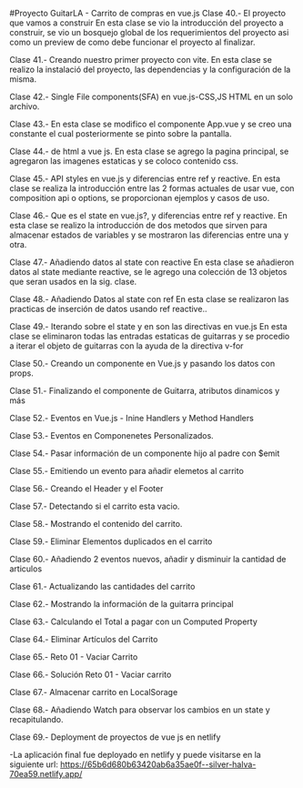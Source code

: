 #Proyecto GuitarLA - Carrito de compras en vue.js
Clase 40.- El proyecto que vamos a construir
En esta clase se vio la introducción del proyecto a construir, se vio un bosquejo global de los requerimientos del proyecto asi como un preview de como debe funcionar el proyecto al finalizar.

Clase 41.- Creando nuestro primer proyecto con vite.
En esta clase se realizo la instalació del proyecto, las dependencias y la configuración de la misma.

Clase 42.- Single File components(SFA) en vue.js-CSS,JS HTML en un solo archivo.

Clase 43.- En esta clase se modifico el componente App.vue y se creo una constante el cual posteriormente se pinto sobre la pantalla.

Clase 44.- de html a vue js.
En esta clase se agrego la pagina principal, se agregaron las imagenes estaticas y se coloco contenido css.

Clase 45.- API styles en vue.js y diferencias entre ref y reactive.
En esta clase se realiza la introducción entre las 2 formas actuales de usar vue, con composition api o options, se proporcionan ejemplos y casos de uso.


Clase 46.- Que es el state en vue.js?, y diferencias entre ref y reactive.
En esta clase se realizo la introducción de dos metodos que sirven para almacenar estados de variables y se mostraron las diferencias entre una y otra.

Clase 47.- Añadiendo datos al state con reactive
En esta clase se añadieron datos al state mediante reactive, se le agrego una colección de 13 objetos que seran usados en la sig. clase.

Clase 48.- Añadiendo Datos al state con ref
En esta clase se realizaron las practicas de inserción de datos usando ref reactive..

Clase 49.- Iterando sobre el state y en son las directivas en vue.js
En esta clase se eliminaron todas las entradas estaticas de guitarras y se procedio a iterar el objeto de guitarras con la ayuda de la directiva v-for

Clase 50.- Creando un componente en Vue.js y pasando los datos con props.

Clase 51.- Finalizando el componente de Guitarra, atributos dinamicos y más

Clase 52.- Eventos en Vue.js -  Inine Handlers y Method Handlers

Clase 53.- Eventos en Componenetes Personalizados.

Clase 54.- Pasar información de un componente hijo al padre con $emit

Clase 55.- Emitiendo un evento para añadir elemetos al carrito

Clase 56.- Creando el Header y el Footer

Clase 57.- Detectando si el carrito esta vacio.

Clase 58.- Mostrando el contenido del carrito.

Clase 59.- Eliminar Elementos duplicados en el carrito

Clase 60.- Añadiendo 2 eventos nuevos, añadir y disminuir la cantidad de articulos

Clase 61.- Actualizando las cantidades del carrito

Clase 62.- Mostrando la información de la guitarra principal

Clase 63.- Calculando el Total a pagar con un Computed Property

Clase 64.- Eliminar Artículos del Carrito

Clase 65.- Reto 01 - Vaciar Carrito

Clase 66.- Solución Reto 01 - Vaciar carrito

Clase 67.- Almacenar carrito en LocalSorage

Clase 68.- Añadiendo Watch para observar los cambios en un state y recapitulando.

Clase 69.- Deployment de proyectos de vue js en netlify

-La aplicación final fue deployado en netlify y puede visitarse en la siguiente url: 
https://65b6d680b63420ab6a35ae0f--silver-halva-70ea59.netlify.app/